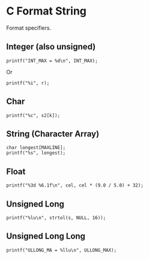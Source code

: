 # C Format String

Format specifiers.

## Integer (also unsigned)

    printf("INT_MAX = %d\n", INT_MAX);

Or

    printf("%i", r);

## Char

    printf("%c", s2[k]);

## String (Character Array)

    char longest[MAXLINE];
    printf("%s", longest);

## Float

    printf("%3d %6.1f\n", cel, cel * (9.0 / 5.0) + 32);

## Unsigned Long

    printf("%lu\n", strtol(s, NULL, 16));

## Unsigned Long Long

    printf("ULLONG_MA = %llu\n", ULLONG_MAX);

